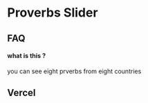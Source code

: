 
# Proverbs Slider


## FAQ

#### what is this ?

you can see eight prverbs from eight countries




## Vercel




